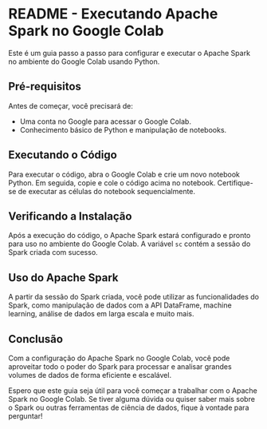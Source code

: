 # README - Executando Apache Spark no Google Colab

Este é um guia passo a passo para configurar e executar o Apache Spark no ambiente do Google Colab usando Python.

## Pré-requisitos
Antes de começar, você precisará de:

- Uma conta no Google para acessar o Google Colab.
- Conhecimento básico de Python e manipulação de notebooks.

## Executando o Código
Para executar o código, abra o Google Colab e crie um novo notebook Python. Em seguida, copie e cole o código acima no notebook. Certifique-se de executar as células do notebook sequencialmente.

## Verificando a Instalação
Após a execução do código, o Apache Spark estará configurado e pronto para uso no ambiente do Google Colab. A variável `sc` contém a sessão do Spark criada com sucesso.

## Uso do Apache Spark
A partir da sessão do Spark criada, você pode utilizar as funcionalidades do Spark, como manipulação de dados com a API DataFrame, machine learning, análise de dados em larga escala e muito mais.

## Conclusão
Com a configuração do Apache Spark no Google Colab, você pode aproveitar todo o poder do Spark para processar e analisar grandes volumes de dados de forma eficiente e escalável.

Espero que este guia seja útil para você começar a trabalhar com o Apache Spark no Google Colab. Se tiver alguma dúvida ou quiser saber mais sobre o Spark ou outras ferramentas de ciência de dados, fique à vontade para perguntar!
